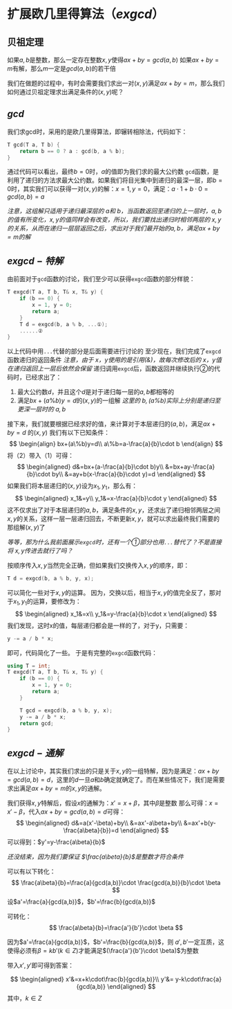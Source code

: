 # 扩展欧几里得算法（$exgcd$）
## 贝祖定理
如果$a,b$是整数，那么一定存在整数$x,y$使得$ax+by=gcd(a,b)$
如果$ax+by=m$有解，那么$m$一定是$gcd(a,b)$的若干倍

我们在做题的过程中，有时会需要我们求出一对$(x,y)$满足$ax+by=m$，那么我们如何通过贝祖定理求出满足条件的$(x,y)$呢？
## $gcd$
我们求gcd时，采用的是欧几里得算法，即辗转相除法，代码如下：
```cpp
T gcd(T a, T b) {
    return b == 0 ? a : gcd(b, a % b);
}
```
通过代码可以看出，最终$b=0$时，$a$的值即为我们求的最大公约数
`gcd`函数，是利用了递归的方法求最大公约数。如果我们将目光集中到递归的最深一层，即$b=0$时，其实我们可以获得一对$(x,y)$的解：$x=1,y=0$，满足：$a\cdot 1+b\cdot 0=gcd(a,b)=a$

*注意，这组解只适用于递归最深层的 $a$和 $b$，当函数返回至递归的上一层时，$a,b$的值有所变化，$x,y$的值同样会有改变，所以，我们要找出递归时相邻两层的 $x,y$的关系，从而在递归一层层返回之后，求出对于我们最开始的$a,b$，满足$ax+by=m$的解*

## $exgcd-特解$
由前面对于`gcd`函数的讨论，我们至少可以获得`exgcd`函数的部分样貌：
```cpp
T exgcd(T a, T b, T& x, T& y) {
    if (b == 0) {
        x = 1, y = 0;
        return a;
    }
    T d = exgcd(b, a % b, ...①);
    ......②
}
```
以上代码中用`...`代替的部分是后面需要进行讨论的
至少现在，我们完成了`exgcd`函数递归的返回条件
*注意，由于 $x，y$使用的是引用(&)，故每次修改后的 $x，y$值在递归返回上一层后依然会保留*
递归调用`exgcd`后，函数返回并继续执行②的代码时，已经求出了：
1. 最大公约数$d$，并且这个$d$是对于递归每一层的$a,b$都相等的
2. 满足$bx+(a\%b)y=d$的$(x,y)$的一组解
   *这里的 $b,(a\%b)$实际上分别是递归至更深一层时的 $a,b$*

接下来，我们就要根据已经求好的值，来计算对于本层递归的$(a,b)$，满足$ax+by=d$ 的$(x,y)$
我们有以下已知条件：
$$
\begin{align}
    bx+(a\%b)y=d\\
    a\%b=a-\frac{a}{b}\cdot b
\end{align}
$$
将（2）带入（1）可得：
$$
\begin{aligned}
    d&=bx+(a-\frac{a}{b}\cdot b)y\\
    &=bx+ay-\frac{a}{b}\cdot by\\
    &=ay+b(x-\frac{a}{b}\cdot y)=d
\end{aligned}
$$
如果我们将本层递归的$(x,y)$设为$x_1,y_1$，那么有：
$$
\begin{aligned}
    x_1&=y\\
    y_1&=x-\frac{a}{b}\cdot y
\end{aligned}
$$
这不仅求出了对于本层递归的$a,b$，满足条件的$x,y$，还求出了递归相邻两层之间$x,y$的关系，这样一层一层递归回去，不断更新$x,y$，就可以求出最终我们需要的那组解$(x,y)$了

*等等，那为什么我前面展示`exgcd`时，还有一个①部分也用`...`替代了？不是直接将 $x,y$传进去就行了吗？*

按顺序传入$x,y$当然完全正确，但如果我们交换传入$x,y$的顺序，即：
```cpp
T d = exgcd(b, a % b, y, x);
```
可以简化一些对于$x,y$的运算。
因为，交换以后，相当于$x,y$的值完全反了，那对于$x_1,y_1$的运算，要修改为：
$$
\begin{aligned}
    x_1&=x\\
    y_1&=y-\frac{a}{b}\cdot x
\end{aligned}
$$
我们发现，这时x的值，每层递归都会是一样的了，对于y，只需要：
```cpp
y -= a / b * x;
```
即可，代码简化了一些。
于是有完整的`exgcd`函数代码：
```cpp
using T = int;
T exgcd(T a, T b, T& x, T& y) {
    if (b == 0) {
        x = 1, y = 0;
        return a;
    }

    T gcd = exgcd(b, a % b, y, x);
    y -= a / b * x;
    return gcd;
}
```
## $exgcd-通解$
在以上讨论中，其实我们求出的只是关于$x,y$的一组特解，因为是满足：$ax+by=gcd(a,b)=d$，这里的$d$一旦$a$和$b$确定就确定了。而在某些情况下，我们是需要求出满足$ax+by=m$的$x,y$的通解。

我们获得$x,y$特解后，假设$x$的通解为：$x'=x+\beta$，其中$\beta$是整数
那么可得：$x=x'-\beta$，代入$ax+by=gcd(a,b)=d$可得：
$$
\begin{aligned}
    d&=a(x'-\beta)+by\\
    &=ax'-a\beta+by\\
    &=ax'+b(y-\frac{a\beta}{b})=d
\end{aligned}
$$
可以得到：$y'=y-\frac{a\beta}{b}$

*还没结束，因为我们要保证 $\frac{a\beta}{b}$是整数才符合条件*

可以有以下转化：
$$
\frac{a\beta}{b}=\frac{a}{gcd(a,b)}\cdot \frac{gcd(a,b)}{b}\cdot \beta
$$
设$a'=\frac{a}{gcd(a,b)}$，$b'=\frac{b}{gcd(a,b)}$

可转化：
$$
\frac{a\beta}{b}=\frac{a'}{b'}\cdot \beta
$$

因为$a'=\frac{a}{gcd(a,b)}$，$b'=\frac{b}{gcd(a,b)}$，则 $a',b'$一定互质，这使得必须有$\beta = kb'(k\in Z)$才能满足$(\frac{a'}{b'}\cdot \beta)$为整数

带入$x',y'$即可得到答案：

$$
\begin{aligned}
    x'&=x+k\cdot\frac{b}{gcd(a,b)}\\
    y'&= y-k\cdot\frac{a}{gcd(a,b)}
\end{aligned}
$$
其中，$k\in Z$